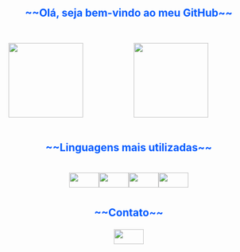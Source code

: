 <div style="text-align: center; color: #005aff; font-size: 1.5em; font-weight: bold;">
  <p>~~Olá, seja bem-vindo ao meu GitHub~~</p>
</div>

<br>

<div style="display: flex; justify-content: space-between;">
  <div style="width: 48%; border: none solid #ccc; padding: 10px;">
    <img height ="150em" src="https://github-readme-stats.vercel.app/api?username=github-elison&show_icons=true&theme=dracula")>
  
  </div>
  <div style="width: 48%; border: none solid #ccc; padding: 10px;">
    <img height ="150em" src="https://github-readme-stats.vercel.app/api/top-langs/?username=github-elison&layout=compact">
    
  </div>
</div>

<br>

<div style="text-align: center; color: #005aff; font-size: 1.5em; font-weight: bold;">
  <p>~~Linguagens mais utilizadas~~</p>
</div>
<br>

<div style="display: flex; justify-content: center;">
<img height=30cm src="https://cdn.jsdelivr.net/gh/devicons/devicon/icons/html5/html5-original.svg" align="center" heigth="50" width="60" />
<img height=30cm src="https://cdn.jsdelivr.net/gh/devicons/devicon/icons/css3/css3-original.svg" align="center" heigth="50" width="60" />
<img height=30cm src="https://cdn.jsdelivr.net/gh/devicons/devicon/icons/python/python-original.svg" align="center" heigth="50" width="60" />
<img height=30cm src="https://cdn.jsdelivr.net/gh/devicons/devicon/icons/javascript/javascript-original.svg" align="center" heigth="50" width="60" />
</div>

<br>

<div style="text-align: center; color: #005aff; font-size: 1.5em; font-weight: bold;">
  <p>~~Contato~~</p>
</div>
<div style="display: flex; justify-content: center;">
<a href="https://www.linkedin.com/in/elison-martins-981bb1216/">
<img height=30cm src="https://cdn.jsdelivr.net/gh/devicons/devicon/icons/linkedin/linkedin-original.svg" align="center" heigth="50" width="60"/>
</a></div>

